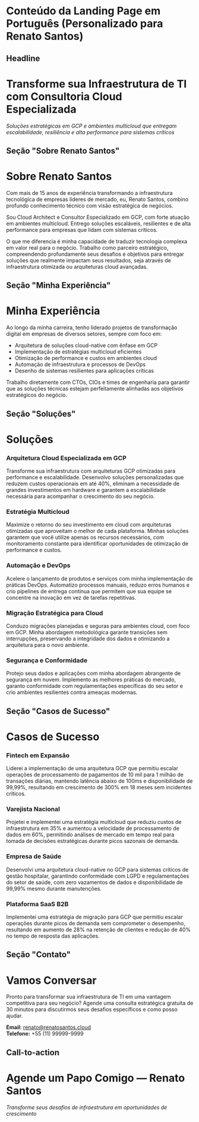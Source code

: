 # Conteúdo da Landing Page em Português (Personalizado para Renato Santos)

## Headline
# Transforme sua Infraestrutura de TI com Consultoria Cloud Especializada

*Soluções estratégicas em GCP e ambientes multicloud que entregam escalabilidade, resiliência e alta performance para sistemas críticos*

## Seção "Sobre Renato Santos"
# Sobre Renato Santos

Com mais de 15 anos de experiência transformando a infraestrutura tecnológica de empresas líderes de mercado, eu, Renato Santos, combino profundo conhecimento técnico com visão estratégica de negócios.

Sou Cloud Architect e Consultor Especializado em GCP, com forte atuação em ambientes multicloud. Entrego soluções escaláveis, resilientes e de alta performance para empresas que lidam com sistemas críticos.

O que me diferencia é minha capacidade de traduzir tecnologia complexa em valor real para o negócio. Trabalho como parceiro estratégico, compreendendo profundamente seus desafios e objetivos para entregar soluções que realmente impactam seus resultados, seja através de infraestrutura otimizada ou arquiteturas cloud avançadas.

## Seção "Minha Experiência"
# Minha Experiência

Ao longo da minha carreira, tenho liderado projetos de transformação digital em empresas de diversos setores, sempre com foco em:

- Arquitetura de soluções cloud-native com ênfase em GCP
- Implementação de estratégias multicloud eficientes
- Otimização de performance e custos em ambientes cloud
- Automação de infraestrutura e processos de DevOps
- Desenho de sistemas resilientes para aplicações críticas

Trabalho diretamente com CTOs, CIOs e times de engenharia para garantir que as soluções técnicas estejam perfeitamente alinhadas aos objetivos estratégicos do negócio.

## Seção "Soluções"
# Soluções

### Arquitetura Cloud Especializada em GCP
Transforme sua infraestrutura com arquiteturas GCP otimizadas para performance e escalabilidade. Desenvolvo soluções personalizadas que reduzem custos operacionais em até 40%, eliminam a necessidade de grandes investimentos em hardware e garantem a escalabilidade necessária para acompanhar o crescimento do seu negócio.

### Estratégia Multicloud
Maximize o retorno do seu investimento em cloud com arquiteturas otimizadas que aproveitam o melhor de cada plataforma. Minhas soluções garantem que você utilize apenas os recursos necessários, com monitoramento constante para identificar oportunidades de otimização de performance e custos.

### Automação e DevOps
Acelere o lançamento de produtos e serviços com minha implementação de práticas DevOps. Automatizo processos manuais, reduzo erros humanos e crio pipelines de entrega contínua que permitem que sua equipe se concentre na inovação em vez de tarefas repetitivas.

### Migração Estratégica para Cloud
Conduzo migrações planejadas e seguras para ambientes cloud, com foco em GCP. Minha abordagem metodológica garante transições sem interrupções, preservando a integridade dos dados e otimizando a arquitetura para o novo ambiente.

### Segurança e Conformidade
Protejo seus dados e aplicações com minha abordagem abrangente de segurança em nuvem. Implemento as melhores práticas do mercado, garanto conformidade com regulamentações específicas do seu setor e crio ambientes resilientes contra ameaças modernas.

## Seção "Casos de Sucesso"
# Casos de Sucesso

### Fintech em Expansão
Liderei a implementação de uma arquitetura GCP que permitiu escalar operações de processamento de pagamentos de 10 mil para 1 milhão de transações diárias, mantendo latência abaixo de 100ms e disponibilidade de 99,99%, resultando em crescimento de 300% em 18 meses sem incidentes críticos.

### Varejista Nacional
Projetei e implementei uma estratégia multicloud que reduziu custos de infraestrutura em 35% e aumentou a velocidade de processamento de dados em 60%, permitindo análises de mercado em tempo real para tomada de decisões estratégicas durante picos sazonais de demanda.

### Empresa de Saúde
Desenvolvi uma arquitetura cloud-native no GCP para sistemas críticos de gestão hospitalar, garantindo conformidade com LGPD e regulamentações do setor de saúde, com zero vazamentos de dados e disponibilidade de 99,99% mesmo durante manutenções.

### Plataforma SaaS B2B
Implementei uma estratégia de migração para GCP que permitiu escalar operações durante picos de demanda sem comprometer o desempenho, resultando em aumento de 28% na retenção de clientes e redução de 40% no tempo de resposta das aplicações.

## Seção "Contato"
# Vamos Conversar

Pronto para transformar sua infraestrutura de TI em uma vantagem competitiva para seu negócio? Agende uma consulta estratégica gratuita de 30 minutos para discutirmos seus desafios específicos e como posso ajudar.

**Email:** renato@renatosantos.cloud  
**Telefone:** +55 (11) 99999-9999

## Call-to-action
# Agende um Papo Comigo — Renato Santos

*Transforme seus desafios de infraestrutura em oportunidades de crescimento*
